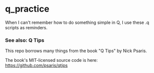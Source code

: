 # q_practice
When I can't remember how to do something simple in Q, I use these .q scripts as reminders.

### See also: Q Tips
This repo borrows many things from the book "Q Tips" by Nick Psaris.

The book's MIT-licensed source code is here: https://github.com/psaris/qtips
